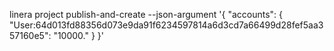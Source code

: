 linera project publish-and-create --json-argument '{ "accounts": {
        "User:64d013fd88356d073e9da91f6234597814a6d3cd7a66499d28fef5aa357160e5": "10000."
    } }'
